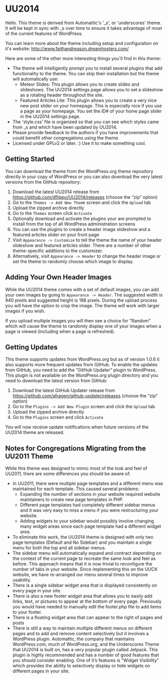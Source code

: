 UU2014
===

Hello. This theme is derived from Automattic's '_s', or 'underscores' theme.  It will be kept in sync with _s over time to ensure it takes advantage of most of the current features of WordPress.

You can learn more about the theme including setup and configuration on it's website:
http://www.faithandreason.dreamhosters.com/

Here are some of the other more interesting things you'll find in this theme:

* The theme will intelligently prompt you to install several plugins that add functionality to the theme.  You can skip their installation but the theme will automatically use:
    - Meteor Slides: This plugin allows you to create slides and slideshows.  The UU2014 settings page allows you to set a slideshow as a rotating header throughout the site.
    - Featured Articles Lite: This plugin allows you to create a very nice new post slider on your homepage.  This is especially nice if you use a page as your homepage.  You set the ID# of your home page slider in the UU2014 settings page.
* The 'style.css' file is organized so that you can see which styles came from _s and which have been updated by UU2014.
* Please provide feedback to the authors if you have improvements that could benefit other congregations using the theme. 
* Licensed under GPLv2 or later. :) Use it to make something cool.

Getting Started
---------------

You can download the theme from the WordPress.org theme repository directly in your copy of WordPress or you can also download the very latest versions from the GitHub repository:

1. Download the latest UU2014 release from https://github.com/dflippo/UU2014/releases (choose the “zip” option)
2. Go to the `Themes -> Add New Them`e screen and click the `Upload` tab
3. Upload the zipped archive directly
4. Go to the `Themes` screen click `Activate`
5. Optionally download and activate the plugins your are prompted to install from the top of all WordPress administration screens
6. You can use the plugins to create a header image slideshow and a featured articles slider on your front page
7. Visit `Appearance -> Customize` to tell the theme the name of your header slideshow and featured articles slider.  There are a number of other theme-specific additions to the customizer.
8. Alternatively, visit `Appearance -> Header` to change the header image or set the theme to randomly choose which image to display.

Adding Your Own Header Images
-----------------------------

While the UU2014 theme comes with a set of default images, you can add your own images by going to `Appearance -> Header`.  The suggested width is 940 pixels and suggested height is 198 pixels. During the upload process you will have the option to crop the image.  The theme _will_ work with larger images if you wish.

If you upload multiple images you will then see a choice for "Random" which will cause the theme to randomly display one of your images when a page is viewed (including when a page is refreshed).

Getting Updates
---------------

This theme supports updates from WordPress.org but as of version 1.0.6 it also supports more frequent updates from GitHub. To enable the updates from GitHub, you need to add the “GitHub Updater” plugin to WordPress. This plugin is not available on the WordPress.org plugin directory and you need to download the latest version from GitHub:

1. Download the latest GitHub Updater release from https://github.com/afragen/github-updater/releases (choose the “zip” option)
2. Go to the `Plugins -> Add New Plugin` screen and click the `Upload` tab
3. Upload the zipped archive directly
4. Go to the `Plugins` screen and click `Activate`

You will now receive update notifications when future versions of the UU2014 theme are released.

Notes for Congregations Migrating from the UU2011 Theme
-------------------------------------------------------

While this theme was designed to mimic most of the look and feel of UU2011, there are some differences you should be aware of:

* In UU2011, there were multiple page templates and a different menu was maintained for each template.  This caused several problems:
    - Expanding the number of sections in your website required website maintainers to create new page templates in PHP.
    - Different page templates had completely different sidebar menus and it was very easy to miss a menu if you were restructuring your website.
    - Adding widgets to your sidebar would possibly involve changing many widget areas since each page template had a different widget area.
* To eliminate this work, the UU2014 theme is designed with only two page templates (Default and No Sidebar) and you maintain a single menu for both the top and all sidebar menus.
* The sidebar menu will automatically expand and contract depending on the context of the current page to recreate the same look and feel as before.  This approach means that it is now trivial to reconfigure the number of tabs in your website.  Since implementing this on the UUCK website, we have re-arranged our menu several times to improve usability.
* There is a single sidebar widget area that is displayed consistently on every page in your site.
* There is also a new footer widget area that allows you to easily add links, text, or pictures to appear at the bottom of every page.  Previously you would have needed to manually edit the footer.php file to add items to your footer.
* There is a floating widget area that can appear to the right of pages and posts
* There is still a way to maintain multiple different menus on different pages and to add and remove content selectively but it involves a WordPress plugin.  Automattic, the company that maintains WordPress.com, much of WordPress.org, and the Underscores Theme that UU2014 is built on, has a very popular plugin called Jetpack.  This plugin is highly recommended and has a number of good features that you should consider enabling.  One of it’s features is “Widget Visibility” which provides the ability to selectively display or hide widgets on different pages in your site.
